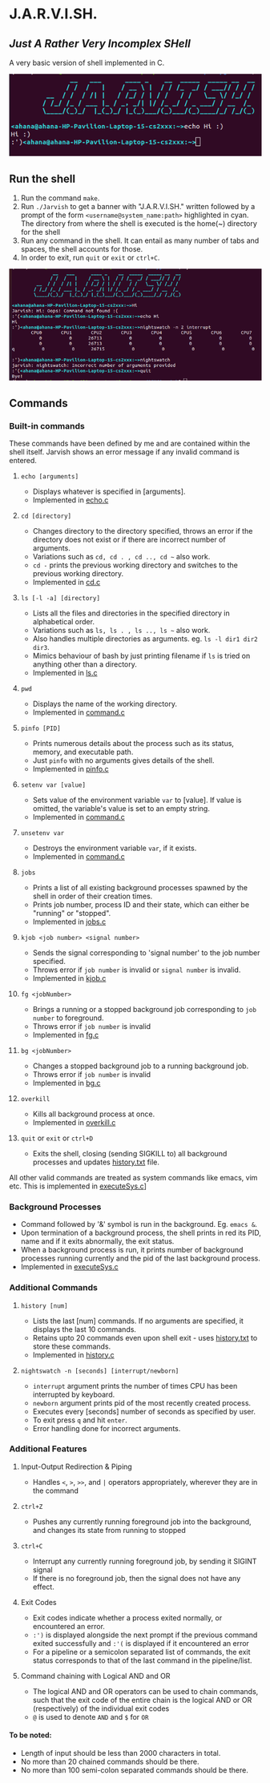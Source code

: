 # J.A.R.V.I.SH. 
## *Just A Rather Very Incomplex SHell*

A very basic version of shell implemented in C.

<img src="/screenshots/jarvish1.png"/>

## Run the shell

1. Run the command `make`.
2. Run `./Jarvish` to get a banner with "J.A.R.V.I.SH." written followed by a prompt of the form `<username@system_name:path>` highlighted in cyan. The directory from where the shell is executed is the home(~) directory for the shell
3. Run any command in the shell. It can entail as many number of tabs and spaces, the shell accounts for those.
4. In order to exit, run `quit` or `exit` or `ctrl+C`.

<img src="/screenshots/jarvish2.png"/>

## Commands

### Built-in commands

These commands have been defined by me and are contained within the shell itself. Jarvish shows an error message if any invalid command is entered.

1. `echo [arguments]`   
    - Displays whatever is specified in [arguments].
    - Implemented in [echo.c](echo.c)

2. `cd [directory]`    
    - Changes directory to the directory specified, throws an error if the directory does not exist or if there are incorrect number of arguments.
    - Variations such as `cd, cd . , cd .., cd ~` also work.
    - `cd -` prints the previous working directory and switches to the previous working directory.
    - Implemented in [cd.c](cd.c)

3. `ls [-l -a] [directory]`    
    - Lists all the files and directories in the specified directory in alphabetical order.
    - Variations such as `ls, ls . , ls .., ls ~` also work.
    - Also handles multiple directories as arguments. eg. `ls -l dir1 dir2 dir3`.
    - Mimics behaviour of bash by just printing filename if `ls` is tried on anything other than a directory. 
    - Implemented in [ls.c](ls.c)

4. `pwd`   
    - Displays the name of the working directory.
    - Implemented in [command.c](command.c)

5. `pinfo [PID]`
    - Prints numerous details about the process such as its status, memory, and executable path.
    - Just `pinfo` with no arguments gives details of the shell.
    - Implemented in [pinfo.c](pinfo.c)

6. `setenv var [value]`
    - Sets value of the environment variable `var` to [value]. If value is omitted, the variable's value is set to an empty string.
    - Implemented in [command.c](command.c)

7. `unsetenv var`
    - Destroys the environment variable `var`, if it exists.
    - Implemented in [command.c](command.c)   

8. `jobs`
    - Prints a list of all existing background processes spawned by the shell in order of their creation times. 
    - Prints job number, process ID and their state, which can either be ​"running​" or ​"stopped"​.
    - Implemented in [jobs.c](jobs.c)

9. `kjob <job number> <signal number>`
    - Sends the signal corresponding to 'signal number' to the job number specified.
    - Throws error if `job number` is invalid or `signal number` is invalid.
    - Implemented in [kjob.c](kjob.c)

10. `fg <jobNumber>`
    - Brings a running or a stopped background job corresponding to `job number` to foreground.
    - Throws error if `job number` is invalid
    - Implemented in [fg.c](fg.c)

11. `bg <jobNumber>`
    - Changes a stopped background job to a running background job.
    - Throws error if `job number` is invalid
    - Implemented in [bg.c](bg.c)

12. `overkill`
    - ​Kills all background process at once.
    - Implemented in [overkill.c](overkill.c)

13. `quit` or `exit` or `ctrl+D`
    - Exits the shell, closing (sending SIGKILL to) all background processes and updates [history.txt](history.txt) file.

All other valid commands are treated as system commands like emacs, vim etc. This is implemented in [executeSys.c](executeSys.c)]

### Background Processes

- Command followed by '&' symbol is run in the background. Eg. `emacs &`.
- Upon termination of a background process, the shell prints in red its PID, name and if it exits abnormally, the exit status.
- When a background process is run, it prints number of background processes running currently and the pid of the last background process.
- Implemented in [executeSys.c](executeSys.c) 

### Additional Commands

1. `history [num]`
    - Lists the last [num] commands. If no arguments are specified, it displays the last 10 commands.
    - Retains upto 20 commands even upon shell exit - uses [history.txt](history.txt) to store these commands.
    - Implemented in [history.c](history.c) 

2. `nightswatch -n [seconds] [interrupt/newborn]`
    - `interrupt` argument prints the number of times CPU has been interrupted by keyboard.
    - `newborn` argument prints pid of the most recently created process.
    - Executes every [seconds] number of seconds as specified by user.
    - To exit press `q` and hit `enter`.
    - Error handling done for incorrect arguments.

### Additional Features

1. Input-Output Redirection & Piping
    - Handles `<`, `>`, `>>`, and `|` operators appropriately, wherever they are in the command

2. `​ctrl+Z`
    - Pushes any currently running foreground job into the
background, and changes its state from running to stopped

3. `ctrl+C`
    - Interrupt any currently running foreground job, by sending it SIGINT​ signal
    - If there is no foreground job, then the signal does not have any effect.

4. Exit Codes
    - Exit codes indicate whether a process exited normally, or encountered an error.
    - ​`:')​` is displayed alongside the next prompt if the previous command exited successfully and ​`:'(​`  is displayed if it encountered an error
    - For a pipeline or a semicolon separated list of commands, the exit status corresponds to that of the last command in the pipeline/list.

5. Command chaining with Logical AND and OR
    - The logical ​AND​ and ​OR​ operators can be used to chain commands, such that the exit code of the entire chain is the logical ​AND​ or ​OR​ (respectively) of the individual exit codes
    - `@` is used to denote `AND` and `$` for `OR`

#### To be noted: 
- Length of input should be less than 2000 characters in total.
- No more than 20 chained commands should be there.
- No more than 100 semi-colon separated commands should be there.